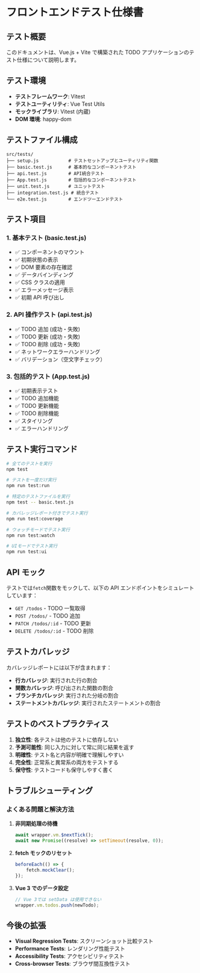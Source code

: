 # フロントエンドテスト仕様書

## テスト概要

このドキュメントは、Vue.js + Vite で構築された TODO アプリケーションのテスト仕様について説明します。

## テスト環境

-   **テストフレームワーク**: Vitest
-   **テストユーティリティ**: Vue Test Utils
-   **モックライブラリ**: Vitest (内蔵)
-   **DOM 環境**: happy-dom

## テストファイル構成

```
src/tests/
├── setup.js           # テストセットアップとユーティリティ関数
├── basic.test.js      # 基本的なコンポーネントテスト
├── api.test.js        # API統合テスト
├── App.test.js        # 包括的なコンポーネントテスト
├── unit.test.js       # ユニットテスト
├── integration.test.js # 統合テスト
└── e2e.test.js        # エンドツーエンドテスト
```

## テスト項目

### 1. 基本テスト (basic.test.js)

-   ✅ コンポーネントのマウント
-   ✅ 初期状態の表示
-   ✅ DOM 要素の存在確認
-   ✅ データバインディング
-   ✅ CSS クラスの適用
-   ✅ エラーメッセージ表示
-   ✅ 初期 API 呼び出し

### 2. API 操作テスト (api.test.js)

-   ✅ TODO 追加 (成功・失敗)
-   ✅ TODO 更新 (成功・失敗)
-   ✅ TODO 削除 (成功・失敗)
-   ✅ ネットワークエラーハンドリング
-   ✅ バリデーション（空文字チェック）

### 3. 包括的テスト (App.test.js)

-   ✅ 初期表示テスト
-   ✅ TODO 追加機能
-   ✅ TODO 更新機能
-   ✅ TODO 削除機能
-   ✅ スタイリング
-   ✅ エラーハンドリング

## テスト実行コマンド

```bash
# 全てのテストを実行
npm test

# テストを一度だけ実行
npm run test:run

# 特定のテストファイルを実行
npm test -- basic.test.js

# カバレッジレポート付きでテスト実行
npm run test:coverage

# ウォッチモードでテスト実行
npm run test:watch

# UIモードでテスト実行
npm run test:ui
```

## API モック

テストでは`fetch`関数をモックして、以下の API エンドポイントをシミュレートしています：

-   `GET /todos` - TODO 一覧取得
-   `POST /todos/` - TODO 追加
-   `PATCH /todos/:id` - TODO 更新
-   `DELETE /todos/:id` - TODO 削除

## テストカバレッジ

カバレッジレポートには以下が含まれます：

-   **行カバレッジ**: 実行された行の割合
-   **関数カバレッジ**: 呼び出された関数の割合
-   **ブランチカバレッジ**: 実行された分岐の割合
-   **ステートメントカバレッジ**: 実行されたステートメントの割合

## テストのベストプラクティス

1. **独立性**: 各テストは他のテストに依存しない
2. **予測可能性**: 同じ入力に対して常に同じ結果を返す
3. **明確性**: テスト名と内容が明確で理解しやすい
4. **完全性**: 正常系と異常系の両方をテストする
5. **保守性**: テストコードも保守しやすく書く

## トラブルシューティング

### よくある問題と解決方法

1. **非同期処理の待機**

    ```javascript
    await wrapper.vm.$nextTick();
    await new Promise((resolve) => setTimeout(resolve, 0));
    ```

2. **fetch モックのリセット**

    ```javascript
    beforeEach(() => {
    	fetch.mockClear();
    });
    ```

3. **Vue 3 でのデータ設定**
    ```javascript
    // Vue 3では setData は使用できない
    wrapper.vm.todos.push(newTodo);
    ```

## 今後の拡張

-   **Visual Regression Tests**: スクリーンショット比較テスト
-   **Performance Tests**: レンダリング性能テスト
-   **Accessibility Tests**: アクセシビリティテスト
-   **Cross-browser Tests**: ブラウザ間互換性テスト
